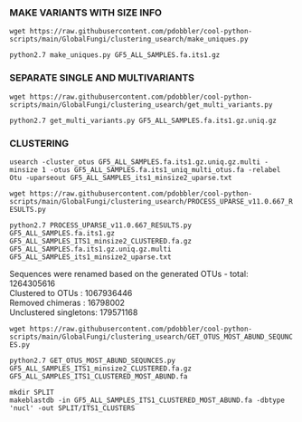 ### MAKE VARIANTS WITH SIZE INFO

`wget https://raw.githubusercontent.com/pdobbler/cool-python-scripts/main/GlobalFungi/clustering_usearch/make_uniques.py`

`python2.7 make_uniques.py GF5_ALL_SAMPLES.fa.its1.gz` 

### SEPARATE SINGLE AND MULTIVARIANTS

`wget https://raw.githubusercontent.com/pdobbler/cool-python-scripts/main/GlobalFungi/clustering_usearch/get_multi_variants.py`

`python2.7 get_multi_variants.py GF5_ALL_SAMPLES.fa.its1.gz.uniq.gz` 

### CLUSTERING

`usearch -cluster_otus GF5_ALL_SAMPLES.fa.its1.gz.uniq.gz.multi -minsize 1 -otus GF5_ALL_SAMPLES.fa.its1_uniq_multi_otus.fa -relabel Otu -uparseout GF5_ALL_SAMPLES_its1_minsize2_uparse.txt`

`wget https://raw.githubusercontent.com/pdobbler/cool-python-scripts/main/GlobalFungi/clustering_usearch/PROCESS_UPARSE_v11.0.667_RESULTS.py`

`python2.7 PROCESS_UPARSE_v11.0.667_RESULTS.py GF5_ALL_SAMPLES.fa.its1.gz GF5_ALL_SAMPLES_ITS1_minsize2_CLUSTERED.fa.gz GF5_ALL_SAMPLES.fa.its1.gz.uniq.gz.multi GF5_ALL_SAMPLES_its1_minsize2_uparse.txt`

Sequences were renamed based on the generated OTUs - total: 1264305616  
Clustered to OTUs     : 1067936446  
Removed chimeras      : 16798002  
Unclustered singletons: 179571168  

`wget https://raw.githubusercontent.com/pdobbler/cool-python-scripts/main/GlobalFungi/clustering_usearch/GET_OTUS_MOST_ABUND_SEQUNCES.py`

`python2.7 GET_OTUS_MOST_ABUND_SEQUNCES.py GF5_ALL_SAMPLES_ITS1_minsize2_CLUSTERED.fa.gz GF5_ALL_SAMPLES_ITS1_CLUSTERED_MOST_ABUND.fa`

```
mkdir SPLIT
makeblastdb -in GF5_ALL_SAMPLES_ITS1_CLUSTERED_MOST_ABUND.fa -dbtype 'nucl' -out SPLIT/ITS1_CLUSTERS
```

